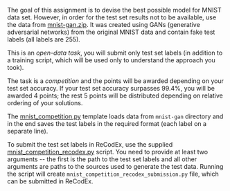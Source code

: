 The goal of this assignment is to devise the best possible model for MNIST
data set. However, in order for the test set results not to be available,
use the data from
[mnist-gan.zip](https://ufal.mff.cuni.cz/~straka/courses/npfl114/1718/mnist-gan.zip).
It was created using GANs (generative adversarial networks) from the original
MNIST data and contain fake test labels (all labels are 255).

This is an _open-data task_, you will submit only test set labels (in addition
to a training script, which will be used only to understand the approach you
took).

The task is a _competition_ and the points will be awarded depending on your
test set accuracy. If your test set accuracy surpasses 99.4%, you will be
awarded 4 points; the rest 5 points will be distributed depending on relative
ordering of your solutions.

The
[mnist_competition.py](https://github.com/ufal/npfl114/tree/master/labs/04/mnist_competition.py)
template loads data from `mnist-gan` directory and in the end saves
the test labels in the required format (each label on a separate line).

To submit the test set labels in ReCodEx, use the supplied
[mnist_competition_recodex.py](https://github.com/ufal/npfl114/tree/master/labs/04/mnist_competition_recodex.py)
script. You need to provide at least two arguments -- the first is the path to
the test set labels and all other arguments are paths to the sources used
to generate the test data. Running the script will create
`mnist_competition_recodex_submission.py` file, which can be submitted in ReCodEx.

